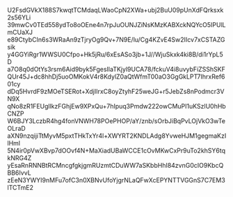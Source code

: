 U2FsdGVkX188S7kwqtTCMdaqLWaoCpN2XWa+ubj2BuU09pUnXdFQrksxk2s56YLi
39mwCv0TEd558ydTo8oOEne4n7rpJuOUNJZiNsKMzKABXckNQYcO5IPUlLmCUaXJ
e89CtybCIn6s3WRaAn9zTjryOg9Qv+7N9E/lu/Cg4KZvE4Sw2IIcv7xCSTAZGsik
y4GGYiRgr1WWSU0Cfpo+Hk5jRu/6xEsASo3jb+1J//WjuSkxk4ki8B/di1rYpL5D
a7O8q0dOtYs3rsm6Aid9byk5FgesIlaTKjyl9UCA78/fckuV4i8uvybFiZSShSKF
QUr45J+dc8hhDj5uoOMKokV4r8KdylZ0aQtWfmT00aO3GgGkLPT7IhrxRef601cy
dDq5HvrdF9zMOeTSERot+XdjIIrxC8oyZtyhF25weJG+r5JebZs8nPodmcr3VN9X
qNo8zR1FEUgllkzFGhjEw9XPxQu+7hIpuq3Pmdw222owCMuPI1uKSzlU0hHbCNZP
W6BJY3LczbR4hg4fonVNWH78POePHOP/aY/znb/sOrbJiBqPvLOjVkO3wTeOLraD
aXN9nzqijiTtMyvM5pxtTHkTxYr4l+XWYRT2KNDLAdg8YvweHJM1gegmaKzIlHml
5N4ir0pVwXBvp7dOOvf4N+MaXiadUBaWCCE1cOvMKwCxPr9uTo2khSY6tqkNRG4Z
yEsaRnRNNBtRCMncgfgkjgmRUzmtCDuWW7aSKbbHhI84zvnG0cIO9KbcQBB6IvvL
zEeN3YWYI9nMFu7ofC3n0XBNvUfoYjgrNLaQFwXcEPYNTTVGGnS7C7EM3lTCTmE2
